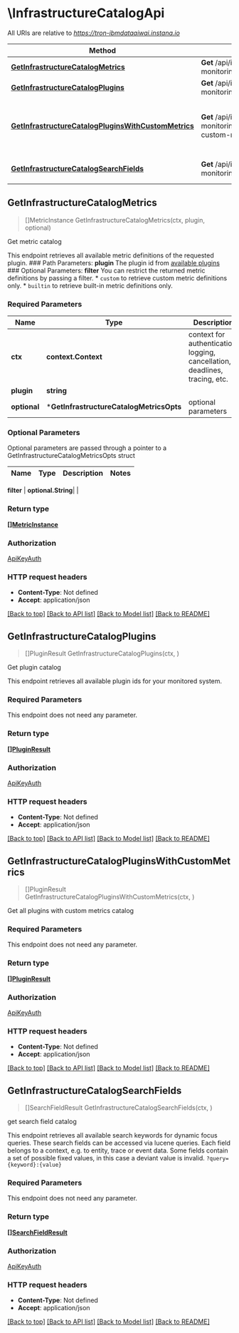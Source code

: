 # \InfrastructureCatalogApi

All URIs are relative to *https://tron-ibmdataaiwai.instana.io*

Method | HTTP request | Description
------------- | ------------- | -------------
[**GetInfrastructureCatalogMetrics**](InfrastructureCatalogApi.md#GetInfrastructureCatalogMetrics) | **Get** /api/infrastructure-monitoring/catalog/metrics/{plugin} | Get metric catalog
[**GetInfrastructureCatalogPlugins**](InfrastructureCatalogApi.md#GetInfrastructureCatalogPlugins) | **Get** /api/infrastructure-monitoring/catalog/plugins | Get plugin catalog
[**GetInfrastructureCatalogPluginsWithCustomMetrics**](InfrastructureCatalogApi.md#GetInfrastructureCatalogPluginsWithCustomMetrics) | **Get** /api/infrastructure-monitoring/catalog/plugins-with-custom-metrics | Get all plugins with custom metrics catalog
[**GetInfrastructureCatalogSearchFields**](InfrastructureCatalogApi.md#GetInfrastructureCatalogSearchFields) | **Get** /api/infrastructure-monitoring/catalog/search | get search field catalog



## GetInfrastructureCatalogMetrics

> []MetricInstance GetInfrastructureCatalogMetrics(ctx, plugin, optional)

Get metric catalog

This endpoint retrieves all available metric definitions of the requested plugin.  ### Path Parameters:  **plugin** The plugin id from [available plugins](#operation/getInfrastructureCatalogPlugins)  ### Optional Parameters:  **filter** You can restrict the returned metric definitions by passing a filter.  * `custom` to retrieve custom metric definitions only. * `builtin` to retrieve built-in metric definitions only. 

### Required Parameters


Name | Type | Description  | Notes
------------- | ------------- | ------------- | -------------
**ctx** | **context.Context** | context for authentication, logging, cancellation, deadlines, tracing, etc.
**plugin** | **string**|  | 
 **optional** | ***GetInfrastructureCatalogMetricsOpts** | optional parameters | nil if no parameters

### Optional Parameters

Optional parameters are passed through a pointer to a GetInfrastructureCatalogMetricsOpts struct


Name | Type | Description  | Notes
------------- | ------------- | ------------- | -------------

 **filter** | **optional.String**|  | 

### Return type

[**[]MetricInstance**](MetricInstance.md)

### Authorization

[ApiKeyAuth](../README.md#ApiKeyAuth)

### HTTP request headers

- **Content-Type**: Not defined
- **Accept**: application/json

[[Back to top]](#) [[Back to API list]](../README.md#documentation-for-api-endpoints)
[[Back to Model list]](../README.md#documentation-for-models)
[[Back to README]](../README.md)


## GetInfrastructureCatalogPlugins

> []PluginResult GetInfrastructureCatalogPlugins(ctx, )

Get plugin catalog

This endpoint retrieves all available plugin ids for your monitored system. 

### Required Parameters

This endpoint does not need any parameter.

### Return type

[**[]PluginResult**](PluginResult.md)

### Authorization

[ApiKeyAuth](../README.md#ApiKeyAuth)

### HTTP request headers

- **Content-Type**: Not defined
- **Accept**: application/json

[[Back to top]](#) [[Back to API list]](../README.md#documentation-for-api-endpoints)
[[Back to Model list]](../README.md#documentation-for-models)
[[Back to README]](../README.md)


## GetInfrastructureCatalogPluginsWithCustomMetrics

> []PluginResult GetInfrastructureCatalogPluginsWithCustomMetrics(ctx, )

Get all plugins with custom metrics catalog

### Required Parameters

This endpoint does not need any parameter.

### Return type

[**[]PluginResult**](PluginResult.md)

### Authorization

[ApiKeyAuth](../README.md#ApiKeyAuth)

### HTTP request headers

- **Content-Type**: Not defined
- **Accept**: application/json

[[Back to top]](#) [[Back to API list]](../README.md#documentation-for-api-endpoints)
[[Back to Model list]](../README.md#documentation-for-models)
[[Back to README]](../README.md)


## GetInfrastructureCatalogSearchFields

> []SearchFieldResult GetInfrastructureCatalogSearchFields(ctx, )

get search field catalog

This endpoint retrieves all available search keywords for dynamic focus queries.  These search fields can be accessed via lucene queries. Each field belongs to a context, e.g. to entity, trace or event data. Some fields contain a set of possible fixed values, in this case a deviant value is invalid.  ``` ?query={keyword}:{value} ``` 

### Required Parameters

This endpoint does not need any parameter.

### Return type

[**[]SearchFieldResult**](SearchFieldResult.md)

### Authorization

[ApiKeyAuth](../README.md#ApiKeyAuth)

### HTTP request headers

- **Content-Type**: Not defined
- **Accept**: application/json

[[Back to top]](#) [[Back to API list]](../README.md#documentation-for-api-endpoints)
[[Back to Model list]](../README.md#documentation-for-models)
[[Back to README]](../README.md)

